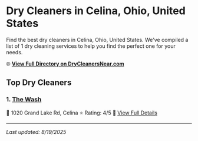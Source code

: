 # Dry Cleaners in Celina, Ohio, United States

Find the best dry cleaners in Celina, Ohio, United States. We've compiled a list of 1 dry cleaning services to help you find the perfect one for your needs.

🌐 **[View Full Directory on DryCleanersNear.com](https://drycleanersnear.com/city/US/Ohio/Celina)**

## Top Dry Cleaners

### 1. [The Wash](https://drycleanersnear.com/dryCleaner/688c1fa7a7924e3e1d737bfe/the-wash)
📍 1020 Grand Lake Rd, Celina
⭐ Rating: 4/5
🔗 [View Full Details](https://drycleanersnear.com/dryCleaner/688c1fa7a7924e3e1d737bfe/the-wash)


---

*Last updated: 8/19/2025*

